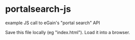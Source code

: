 # portalsearch-js
example JS call to eGain's "portal search" API

Save this file locally (eg "index.html"). 
Load it into a browser.
